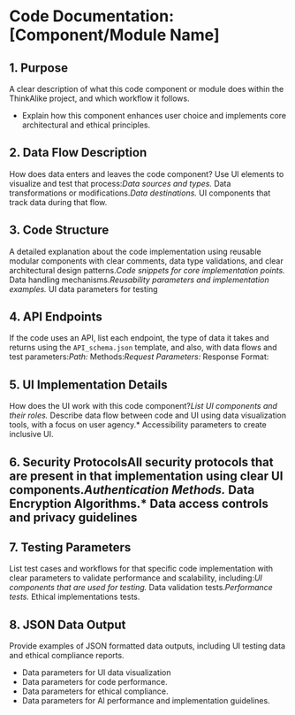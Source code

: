 # Code Documentation: [Component/Module Name]

## 1. Purpose

A clear description of what this code component or module does within the ThinkAlike project, and which workflow it follows.

* Explain how this component enhances user choice and implements core architectural and ethical principles.

## 2. Data Flow Description

How does data enters and leaves the code component? Use UI elements to visualize and test that process:*Data sources and types.*   Data transformations or modifications.*Data destinations.*   UI components that track data during that flow.

## 3. Code Structure

A detailed explanation about the code implementation using reusable modular components with clear comments, data type validations, and clear architectural design patterns.*Code snippets for core implementation points.*   Data handling mechanisms.*Reusability parameters and implementation examples.*    UI data parameters for testing

## 4. API Endpoints

If the code uses an API, list each endpoint, the type of data it takes and returns using the `API_schema.json` template, and also, with data flows and test parameters:*Path:*   Methods:*Request Parameters:*   Response Format:

## 5. UI Implementation Details

How does the UI work with this code component?*List UI components and their roles.*   Describe data flow between code and UI using data visualization tools, with a focus on user agency.*   Accessibility parameters to create inclusive UI.

## 6. Security ProtocolsAll security protocols that are present in that implementation using clear UI components.*Authentication Methods.*   Data Encryption Algorithms.*   Data access controls and privacy guidelines

## 7. Testing Parameters

List test cases and workflows for that specific code implementation with clear parameters to validate performance and scalability, including:*UI components that are used for testing.*   Data validation tests.*Performance tests.*   Ethical implementations tests.

## 8.  JSON Data Output

Provide examples of JSON formatted data outputs, including UI testing data and ethical compliance reports.

* Data parameters for UI data visualization
* Data parameters for code performance.
* Data parameters for ethical compliance.
* Data parameters for Al performance and implementation guidelines.
